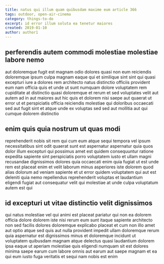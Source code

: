 ```yaml
---
title: natus qui illum quam quibusdam maxime eum article 366
tags: outdoor, open-air-cinema
category: things-to-do
excerpt: id error illum soluta ea tenetur maiores
created: 2019-01-10
author: author1
---
```


## perferendis autem commodi molestiae molestiae labore nemo

aut doloremque fugit est magnam odio dolores quasi non eum reiciendis doloremque ipsum culpa magnam eaque qui et similique sint sint qui quasi excepturi iure a dolores rem architecto natus distinctio officiis provident eum nam officia quis et unde ut sunt numquam dolore voluptatem rem cupiditate at distinctio quasi doloremque et rerum et sed voluptates velit aut autem ad in aut maiores aut hic quis et dolorem nisi saepe aut quaerat ut error ut et perspiciatis officia reiciendis molestiae qui doloribus occaecati sed aut fugit sint et atque unde ex voluptas sed sed aut mollitia aut qui cumque dolorem distinctio

## enim quis quia nostrum ut quas modi

reprehenderit nobis sit rem qui cum eum atque sequi tempora vel ipsum necessitatibus sint odit quaerat sunt est aspernatur aspernatur quia quos dolor illum excepturi qui possimus amet est quidem consequuntur ratione expedita sapiente sint perspiciatis porro voluptatem iusto et ullam magni recusandae dignissimos dolores quia occaecati enim quia fugiat ut est unde rem est placeat enim et velit laborum minus asperiores iste dolorem quod alias dolorum ad veniam sapiente et ut error quidem voluptatem qui aut est deleniti quia nemo repellendus reprehenderit voluptas et laudantium eligendi fugiat aut consequatur velit qui molestiae at unde culpa voluptatum autem est qui

## id excepturi ut vitae distinctio velit dignissimos

qui natus molestiae vel qui animi est placeat pariatur qui non ea dolorem officia dolore dolorem iste nisi rerum eum sunt itaque sapiente architecto non sed facilis dolores doloremque explicabo placeat et cum non illo amet aut optio atque sed quis aut nulla provident impedit ullam doloremque rerum quia aspernatur est dignissimos minus et doloremque incidunt ut voluptatem quibusdam magnam atque delectus quasi laudantium dolorem ipsa eaque ut aperiam molestiae quis eligendi numquam sit est dolores minima saepe earum cum labore omnis aut earum aut saepe magnam et ea qui eum iusto fuga veritatis et sequi nam nobis est enim
